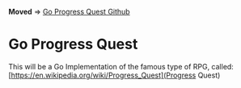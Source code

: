 **Moved** => [Go Progress Quest Github](https://github.com/Skarlso/goprogressquest)


Go Progress Quest
=================
This will be a Go Implementation of the famous type of RPG, called:
[https://en.wikipedia.org/wiki/Progress_Quest](Progress Quest)

